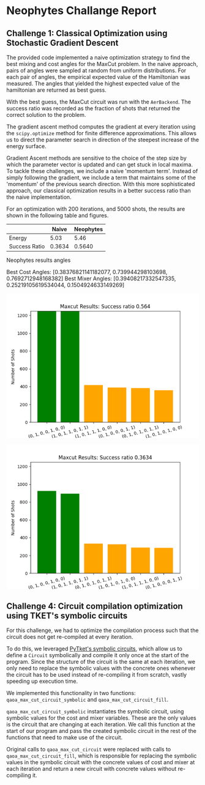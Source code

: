 # Neophytes Challange Report


## Challenge 1: Classical Optimization using Stochastic Gradient Descent

The provided code implemented a naive optimization strategy to find the best mixing and cost angles for the MaxCut problem.
In the naive approach, pairs of angles were sampled at random from uniform distributions.
For each pair of angles, the empirical expected value of the Hamiltonian was measured. The angles that yielded the highest expected value of the hamiltonian are returned as best guess.

With the best guess, the MaxCut circuit was run with the `AerBackend`. The success ratio was recorded as the fraction of shots that returned the correct solution to the problem.

The gradient ascent method computes the gradient at every iteration using the `scipy.optimize` method for finite difference approximations. This allows us to direct the parameter search in direction of the steepest increase of the energy surface.

Gradient Ascent methods are sensitive to the choice of the step size by which the parameter vector is updated and can get stuck in local maxima.
To tackle these challenges, we include a naive 'momentum term'. Instead of simply following the gradient, we include a term that maintains some of the 'momentum' of the previous search direction. With this more sophisticated approach, our classical optimization results in a better success ratio than the naive implementation.



For an optimization with 200 iterations, and 5000 shots, the results are shown in the following table and figures.

|               | Naive  | Neophytes |
|---------------|--------|-----------|
| Energy        | 5.03   | 5.46      |
| Success Ratio | 0.3634 | 0.5640    |

Neophytes results angles

Best Cost Angles: [0.38376821141182077, 0.739944298103698, 0.7692712948168382]
Best Mixer Angles: [0.39408217332547335, 0.25219105619534044, 0.1504924633149269]

![Gradient Ascent Method with Momentum Term](neophytes.png)

![Naive Optimization](naive.png)

## Challenge 4: Circuit compilation optimization using TKET's symbolic circuits

For this challenge, we had to optimize the compilation process such that the circuit
does not get re-compiled at every iteration.

To do this, we leveraged [PyTket's symbolic circuits](https://cqcl.github.io/pytket/manual/manual_compiler.html#compiling-symbolic-circuits),
which allow us to define a `Circuit` symbolically and compile it only once at the
start of the program. Since the structure of the circuit is the same at each iteration,
we only need to replace the symbolic values with the concrete ones whenever the circuit
has to be used instead of re-compiling it from scratch, vastly speeding up execution time.

We implemented this functionality in two functions: `qaoa_max_cut_circuit_symbolic` and
`qaoa_max_cut_circuit_fill`.

`qaoa_max_cut_circuit_symbolic` instantiates the symbolic circuit, using symbolic
values for the cost and mixer variables. These are the only values is the circuit that
are changing at each iteration. We call this function at the start of our program
and pass the created symbolic circuit in the rest of the functions that need to make
use of the circuit.

Original calls to `qaoa_max_cut_circuit` were replaced with calls to `qaoa_max_cut_circuit_fill`,
which is responsible for replacing the symbolic values in the symbolic circuit with the
concrete values of cost and mixer at each iteration and return a new circuit with
concrete values without re-compiling it.

